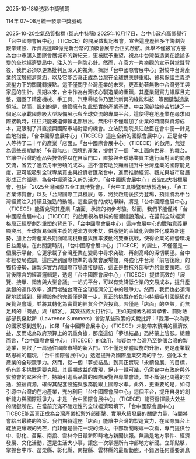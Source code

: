 
2025-10-18樂透彩中獎號碼

                                
114年 07~08月統一發票中獎號碼
                             
2025-10-20空氣品質指標
                              (鄒志中特稿) 2025年10月17日，台中市政府高調舉行「台中國際會展中心」（TICECE）的開展啟動記者會，宣告這座歷經多年籌劃與艱辛建設、斥資高達89億元新台幣的頂級會展平台正式啟航。此舉不僅被官方譽為台中市邁入國際會展城市的新紀元，更被賦予重望，視為中台灣製造業在詭譎多變的全球經濟變局中，注入的一劑強心針。然而，在官方一片樂觀的宣示與掌聲背後，我們必須以更為批判且深入的視角，探討「台中國際會展中心」對於中台灣產業的深層經濟意涵，以及它能否真正成為台灣在全球供應鏈重組、貿易保護主義逆流壓力下的關鍵轉捩點。這不僅關乎台灣產業的未來，更牽動著無數中台灣勞工與家庭的生計。長期以來，台中作為台灣核心製造業的重鎮，其產業鏈實力雄厚且完整，涵蓋了精密機械、手工具、汽車零組件乃至於新興的綠能科技…等關鍵製造業領域。然而，諷刺的是，儘管擁有如此堅實的產業基礎，中台灣卻始終苦於缺乏一個足以承載國際級大型設備展示與全球交流的專屬平台。這使得在地產業在尋求國際接軌時，往往只能被迫仰賴北部展出，無形中不僅增加了企業的時間與資源成本，更限制了其直接與國際市場對話的機會。立法院副院長江啟臣在會中便一針見血地指出，「台中國際會展中心」（TICECE）這座全新的國際會展中心，正是台中人等待了二十年的產業「店面」。「台中國際會展中心」（TICECE）的啟用，無疑為這些長期處於「有貨無店」困境的產業，提供了一個「本土面向世界」的舞台。它讓中台灣的產品與技術得以在自家門口，直接與全球專業買主進行面對面的商務交流，省去了過去舟車勞頓的成本。這不僅有助於顯著提升中台灣產業的國際能見度，更可能吸引全球專業買主與投資者匯聚台中，進而推動經貿、觀光與城市發展形成正向循環，為台中經濟注入新的活力。「台中國際會展中心」首波四大指標展會，包括「2025台灣國際五金工具博覽會」、「台中工具機暨智慧製造展」、「百工百業博覽會」以及「台灣國際工具機展」等，將於啟用後接力登場，預計將為中台灣經貿注入持續且強勁的動能。這些展會的成功舉辦，將是「台中國際會展中心」（TICECE）能否兌現其產業「店面」承諾的初步考驗。然而，我們不能僅將「台中國際會展中心」（TICECE）的啟用視為單純的硬體建設落成。在當前全球經濟格局正經歷劇烈重塑的背景下，「台中國際會展中心」這座會展中心的戰略意義更顯突出。全球貿易保護主義的逆流方興未艾，供應鏈的區域化與韌性化成為新趨勢，加上台灣產業長期面臨關稅壁壘與匯率波動的雙重挑戰，使得企業的經營環境日益嚴峻。在此關鍵時刻，「台中國際會展中心」（TICECE）的誕生，不僅僅是一個展示平台，它更承載了台灣產業在變局中尋求突破、再創高峰的深切期望。台中市經發局強調，這座達到國際標準的專業會展場館，將強化中台灣「前店後廠」的獨特優勢，讓製造實力與國際市場直接鏈結，這正是對抗外部壓力的重要策略。這背後隱含的經濟邏輯是，透過「台中國際會展中心」（TICECE）提供高效的「展覽、接單、銷售與大型會議」一站式平台，可以有效降低企業的交易成本，提升產業鏈的運作效率，進而增強台灣在全球經濟分工中的競爭力。然而，我們也必須清醒地認識到，硬體設施的完善僅是第一步。真正的挑戰在於如何持續吸引國際級的展覽與會議，並將其轉化為實質的經貿合作與投資。若僅是「店面」的空殼，而無足夠的「商品」與「顧客」，其效益將大打折扣。正如美國著名經濟學者、前財政部部長桑默斯（Lawrence Summers）曾對某些政策的尖銳批評：「我第一次為我的國家感到羞恥」，如果「台中國際會展中心」（TICECE）未能帶來預期的經濟效益，反而成為政府預算上的沉重負擔，那麼這份「夢想結晶」恐將蒙上陰影。總體而言，「台中國際會展中心」（TICECE）的啟用，無疑為中台灣乃至整個台灣的製造業，開啟了一扇通往國際市場的新大門。它不僅是硬體設施的升級，更是產業戰略思維的體現，「台中國際會展中心」透過提升為國際產業交流的平台，強化本土產業的全球競爭力。然而，從一個「夢想結晶」到真正實現「永續發展」的目標，仍有許多挑戰需要克服。其長期效益的實現，絕非一蹴可幾，仍需台中市政府與外貿協會的緊密合作，持續引進高品質的國際展覽與專業會議，並不斷優化周邊的交通、旅宿資源，確保其配套設施與服務能跟上國際水準。此外，更重要的是，如何引導中台灣的在地產業，充分利用「台中國際會展中心」這個平台，提升自身的創新能力與國際競爭力，才是「台中國際會展中心」（TICECE）能否發揮最大效益的關鍵所在。在當前充滿不確定性的全球經濟環境下，「台中國際會展中心」TICECE能否真正成為台灣產業抵禦外部衝擊、實現永續發展的關鍵力量，時間將會給出最終的答案。我們期待這座「店面」能讓中台灣的製造實力，在國際舞台上綻放更耀眼的光芒，而非僅是曇花一現的煙火。中部新聞報導一次看，專門提供台中、彰化、苗栗、南投、雲林今日最新即時地方新聞快報。無論是地方事件、經濟發展、文化活動，還是生活大小事，讓您一次掌握所有中部地方新聞。立即點擊，掌握台中市、苗栗縣、彰化縣、南投縣、雲林縣的最新動態，不錯過任何重要消息